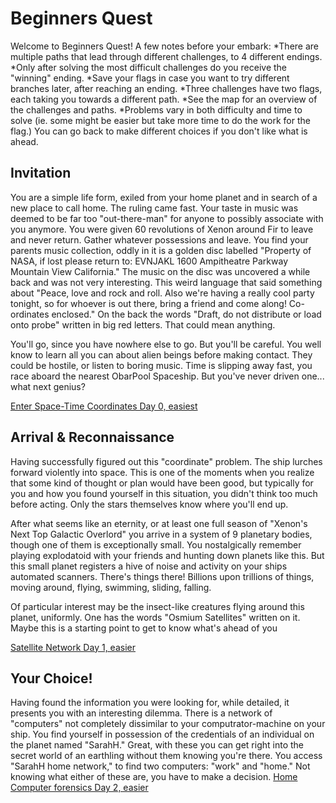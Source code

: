 # Beginners Quest

Welcome to Beginners Quest! A few notes before your embark:
*There are multiple paths that lead through different challenges, to 4 different endings.
*Only after solving the most difficult challenges do you receive the "winning" ending.
*Save your flags in case you want to try different branches later, after reaching an ending.
*Three challenges have two flags, each taking you towards a different path.
*See the map for an overview of the challenges and paths.
*Problems vary in both difficulty and time to solve (ie. some might be easier but take more time to do the work for the flag.) You can go back to make different choices if you don't like what is ahead.
## Invitation
You are a simple life form, exiled from your home planet and in search of a new place to call home. The ruling came fast. Your taste in music was deemed to be far too "out-there-man" for anyone to possibly associate with you anymore. You were given 60 revolutions of Xenon around Fir to leave and never return. Gather whatever possessions and leave. You find your parents music collection, oddly in it is a golden disc labelled "Property of NASA, if lost please return to: EVNJAKL 1600 Ampitheatre Parkway Mountain View California." The music on the disc was uncovered a while back and was not very interesting. This weird language that said something about "Peace, love and rock and roll. Also we're having a really cool party tonight, so for whoever is out there, bring a friend and come along! Co-ordinates enclosed." On the back the words "Draft, do not distribute or load onto probe" written in big red letters. That could mean anything.

You'll go, since you have nowhere else to go. But you'll be careful. You well know to learn all you can about alien beings before making contact. They could be hostile, or listen to boring music. Time is slipping away fast, you race aboard the nearest ObarPool Spaceship. But you've never driven one... what next genius?

 [Enter Space-Time Coordinates Day 0, easiest](https://github.com/sebastianbeck/ctf/blob/master/google2019/Challanges/Enter%20Space-Time%20Coordinates/readme.md)

## Arrival & Reconnaissance
Having successfully figured out this "coordinate" problem. The ship lurches forward violently into space. This is one of the moments when you realize that some kind of thought or plan would have been good, but typically for you and how you found yourself in this situation, you didn't think too much before acting. Only the stars themselves know where you'll end up.

After what seems like an eternity, or at least one full season of "Xenon's Next Top Galactic Overlord" you arrive in a system of 9 planetary bodies, though one of them is exceptionally small. You nostalgically remember playing explodatoid with your friends and hunting down planets like this. But this small planet registers a hive of noise and activity on your ships automated scanners. There's things there! Billions upon trillions of things, moving around, flying, swimming, sliding, falling.

Of particular interest may be the insect-like creatures flying around this planet, uniformly. One has the words "Osmium Satellites" written on it. Maybe this is a starting point to get to know what's ahead of you

[Satellite Network Day 1, easier](https://github.com/sebastianbeck/ctf/blob/master/google2019/Challanges/Satellite%20Networking/readme.md)

## Your Choice!
Having found the information you were looking for, while detailed, it presents you with an interesting dilemma. There is a network of "computers" not completely dissimilar to your computrator-machine on your ship. You find yourself in possession of the credentials of an individual on the planet named "SarahH." Great, with these you can get right into the secret world of an earthling without them knowing you're there. You access "SarahH home network," to find two computers: "work" and "home." Not knowing what either of these are, you have to make a decision.
[Home Computer forensics Day 2, easier](https://github.com/sebastianbeck/ctf/blob/master/google2019/Challanges/Satellite%20Networking/readme.md)

